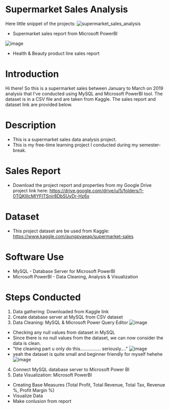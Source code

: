 # Supermarket Sales Analysis

Here little snippet of the projects:
![supermarket_sales_analysis](https://user-images.githubusercontent.com/79583429/155082939-a4226adb-7b6f-4990-a0c5-52a103305360.JPG)
- Supermarket sales report from Microsoft PowerBI

![image](https://user-images.githubusercontent.com/79583429/155087079-f9e9b579-aca8-4dc6-8da3-32ea055ef529.png)
- Health & Beauty product line sales report

# Introduction
Hi there! So this is a supermarket sales between January to March on 2019 analysis that I've conducted using MySQL and Microsoft PowerBI tool. The dataset is in a CSV file and are taken from Kaggle. The sales report and dataset link are provided below.

# Description
- This is a supermarket sales data analysis project.  
- This is my free-time learning project I conducted during my semester-break.

# Sales Report
- Download the project report and properties from my Google Drive project link here: https://drive.google.com/drive/u/5/folders/1-0TQKllIcMIYFITSnir8DbSUyDr-Hz6x

# Dataset
- This project dataset are be used from Kaggle: https://www.kaggle.com/aungpyaeap/supermarket-sales

# Software Use
- MySQL - Database Server for Microsoft PowerBI
- Microsoft PowerBI - Data Cleaning, Analysis & Visualization

# Steps Conducted
1. Data gathering: Downloaded from Kaggle link
2. Create database server at MySQL from CSV dataset
3. Data Cleaning: MySQL & Microsoft Power Query Editor
![image](https://user-images.githubusercontent.com/79583429/155090066-117b8049-8e5a-4d5e-b1db-8989e87a6960.png)
- Checking any null values from dataset in MySQL
- Since there is no null values from the dataset, we can now consider the data is clean.
- "the cleaning part u only do this................ seriously...."
![image](https://user-images.githubusercontent.com/79583429/155093410-e10ca83e-6205-4746-b93d-6acba78e1517.png)
- yeah the dataset is quite small and beginner friendly for myself hehehe
![image](https://user-images.githubusercontent.com/79583429/155093723-21bf962c-7b49-4d56-b6e3-5a70aca707b4.png)
4. Connect MySQL database server to Microsoft Power BI
5. Data Visualization: Microsoft PowerBI
- Creating Base Measures (Total Profit, Total Revenue, Total Tax, Revenue %, Profit Margin %)
- Visualize Data
- Make conlusion from report
